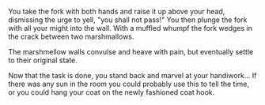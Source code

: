 You take the fork with both hands and raise it up above your head, dismissing the urge to yell, "you shall not pass!" 
You then plunge the fork with all your might into the wall.  With a muffled whumpf the fork wedges in the crack between
 two marshmallows.   

The marshmellow walls convulse and heave with pain, but eventually settle to their original state.

Now that the task is done, you stand back and marvel at your handiwork... If there was any sun in the room you could 
probably use this to tell the time, or you could hang your coat on the newly fashioned coat hook.
